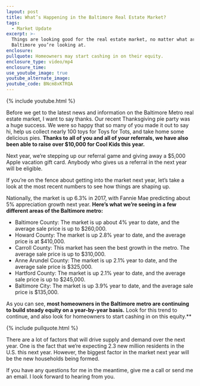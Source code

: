 ```yaml
---
layout: post
title: What’s Happening in the Baltimore Real Estate Market?
tags:
  - Market Update
excerpt: >-
  Things are looking good for the real estate market, no matter what area of
  Baltimore you’re looking at.
enclosure:
pullquote: Homeowners may start cashing in on their equity.
enclosure_type: video/mp4
enclosure_time:
use_youtube_image: true
youtube_alternate_image:
youtube_code: BNcm8xKTRQA
---
```



{% include youtube.html %}

Before we get to the latest news and information on the Baltimore Metro real estate market, I want to say thanks. Our recent Thanksgiving pie party was a huge success. We were so happy that so many of you made it out to say hi, help us collect nearly 100 toys for Toys for Tots, and take home some delicious pies. **Thanks to all of you and all of your referrals, we have also been able to raise over $10,000 for Cool Kids this year.**

Next year, we’re stepping up our referral game and giving away a $5,000 Apple vacation gift card. Anybody who gives us a referral in the next year will be eligible.

If you’re on the fence about getting into the market next year, let’s take a look at the most recent numbers to see how things are shaping up.

Nationally, the market is up 6.3% in 2017, with Fannie Mae predicting about 5% appreciation growth next year. **Here’s what we’re seeing in a few different areas of the Baltimore metro:**

* Baltimore County: The market is up about 4% year to date, and the average sale price is up to $260,000.
* Howard County: The market is up 2.8% year to date, and the average price is at $410,000.
* Carroll County: This market has seen the best growth in the metro. The average sale price is up to $310,000.
* Anne Arundel County: The market is up 2.1% year to date, and the average sale price is $325,000.
* Hartford County: The market is up 2.1% year to date, and the average sale price is up to $245,000.
* Baltimore City: The market is up 3.9% year to date, and the average sale price is $135,000.

As you can see, **most homeowners in the Baltimore metro are continuing to build steady equity on a year-by-year basis.**&nbsp;Look for this trend to continue, and also look for homeowners to start cashing in on this equity.\*\*

{% include pullquote.html %}

There are a lot of factors that will drive supply and demand over the next year. One is the fact that we’re expecting 2.3 new million residents in the U.S. this next year. However, the biggest factor in the market next year will be the new households being formed.

If you have any questions for me in the meantime, give me a call or send me an email. I look forward to hearing from you.